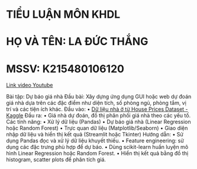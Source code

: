 # TIỂU LUẬN MÔN KHDL
# HỌ VÀ TÊN: LA ĐỨC THẮNG
# MSSV: K215480106120

[Link video Youtube](https://www.youtube.com/watch?v=n6NADsTUHdM)

Bài tập: Dự báo giá nhà
Đầu bài:
Xây dựng ứng dụng GUI hoặc web dự đoán giá nhà dựa trên các đặc điểm như diện tích, số phòng ngủ, phòng tắm, vị trí và các tiện ích khác.
Đầu vào:
•	[Dữ liệu nhà ở từ House Prices Dataset - Kaggle](https://www.kaggle.com/c/house-prices-advanced-regression-techniques)
Đầu ra:
•	Giá nhà dự đoán, đồ thị phân phối giá nhà theo các yếu tố.
Các tính năng:
•	Xử lý dữ liệu (Pandas)
•	Dự báo giá nhà (Linear Regression hoặc Random Forest)
•	Trực quan dữ liệu (Matplotlib/Seaborn)
•	Giao diện nhập dữ liệu và hiển thị kết quả (Streamlit hoặc Tkinter)
Hướng dẫn:
•	Sử dụng Pandas đọc và xử lý dữ liệu khuyết thiếu.
•	Feature engineering: sử dụng các đặc trưng phù hợp để dự báo.
•	Dùng scikit-learn huấn luyện mô hình Linear Regression hoặc Random Forest.
•	Hiển thị kết quả bằng đồ thị histogram, scatter plots để phân tích giá.

